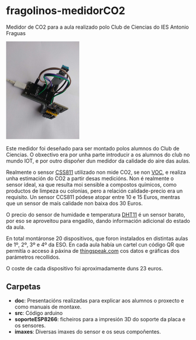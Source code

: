 # fragolinos-medidorCO2
Medidor de CO2 para a aula realizado polo Club de Ciencias do IES Antonio Fraguas

<img src="./imaxes/prototipo.jpg" alt="prototipo" style="width:200px;"/>

Este medidor foi deseñado para ser montado polos alumnos do Club de Ciencias. O obxectivo era por unha parte introducir a os alumnos do club no mundo IOT, e por outro dispoñer dun medidor da calidade do aire das aulas.

Realmente o sensor [CSS811](https://www.sciosense.com/products/environmental-sensors/ccs811-gas-sensor-solution/) utilizado non mide CO2, se non [VOC](https://en.wikipedia.org/wiki/Volatile_organic_compound), e realiza unha estimación do CO2 a partir desas medicións. Non é realmente o sensor ideal, xa que resulta moi sensible a compostos químicos, como productos de limpeza ou colonias, pero a relación calidade-precio era un requisito. Un sensor CCS811 pódese atopar entre 10 e 15 Euros, mentras que un sensor de maís calidade non baixa dos 30 Euros.

O precio do sensor de humidade e temperatura [DHT11](https://learn.adafruit.com/dht) é un sensor barato, por eso se aproveitou para engadilo, dando información adicional do estado da aula.

En total montáronse 20 dispositivos, que foron instalados en distintas aulas de 1º, 2º, 3º e 4º da ESO. En cada aula había un cartel cun código QR que permitía o acceso á páxina de [thingspeak.com](https://thingspeak.com/)  cos datos e gráficas dos parámetros recollidos.

O coste de cada dispositivo foi aproximadamente duns 23 euros.


## Carpetas
* **doc**: Presentacións realizadas para explicar aos alumnos o proxecto e como manuais de montaxe.
* **src**: Código arduino
* **soporteESP8266**: ficheiros para a impresión 3D do soporte da placa e os sensores.
* **imaxes**: Diversas imaxes do sensor e os seus compoñentes.

## 
